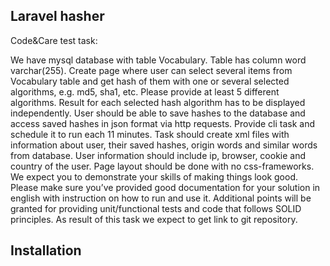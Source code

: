 ## Laravel hasher
Code&Care test task:

We have mysql database with table Vocabulary. Table has column word varchar(255).
Create page where user can select several items from Vocabulary table and get hash of them
with one or several selected algorithms, e.g. md5, sha1, etc. Please provide at least 5 different
algorithms. Result for each selected hash algorithm has to be displayed independently.
User should be able to save hashes to the database and access saved hashes in json format
via http requests.
Provide cli task and schedule it to run each 11 minutes. Task should create xml files with
information about user, their saved hashes, origin words and similar words from database. User
information should include ip, browser, cookie and country of the user.
Page layout should be done with no css-frameworks. We expect you to demonstrate your skills
of making things look good.
Please make sure you’ve provided good documentation for your solution in english with
instruction on how to run and use it.
Additional points will be granted for providing unit/functional tests and code that follows SOLID
principles.
As result of this task we expect to get link to git repository.

## Installation